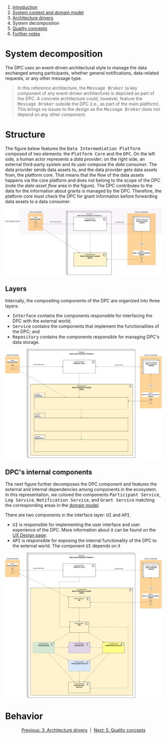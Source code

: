 1. [Introduction](index.md)
2. [System context and domain model](system-context.md)
3. [Architecture drivers](drivers.md)
4. System decomposition
5. [Quality concepts](quality.md)
6. [Further notes](conclusion.md)

# System decomposition

The DPC uses an event-driven architectural style to manage the data exchanged among participants, whether general notifications, data-related requests, or any other message type.

> In this reference architecture, the <kbd>Message Broker</kbd> (a key component of any event-driven architecture) is depicted as part of the DPC. A concrete architecture could, however, feature the <kbd>Message Broker</kbd> outside the DPC (i.e., as part of the main platform). This brings no issues to the design as the <kbd>Message Broker</kbd> does not depend on any other component.

# Structure

The figure below features the <kbd>Data Intermediation Platform</kbd> composed of two elements: the <kbd>Platform Core</kbd> and the <kbd>DPC</kbd>. On the left side, a human actor represents a _data provider_; on the right side, an external third-party system and its user compose the _data consumer_. The data provider sends data assets to, and the data provider gets data assets from, the platform core. That means that the flow of the data assets happens via the core platform and does not belong to the scope of the DPC (note the _data asset flow_ area in the figure). The DPC contributes to the data for the information about grants is managed by the DPC. Therefore, the platform core must check the DPC for grant information before forwarding data assets to a data consumer.

![first decomposition](images/diagram_decomposition-1.svg)

## Layers

Internally, the compositing components of the DPC are organized into three layers: 

- <kbd>Interface</kbd> contains the components responsible for interfacing the DPC with the external world;
- <kbd>Service</kbd> contains the components that implement the functionalities of the DPC; and
- <kbd>Repository</kbd> contains the components responsible for managing DPC's data storage.

![first decomposition](images/diagram_decomposition-layers.svg)

## DPC's internal components

The next figure further decomposes the DPC component and features the external and internal dependencies among components in the ecosystem. In this representation, we colored the components <kbd>Participant Service</kbd>, <kbd>Log Service</kbd>, <kbd>Notification Service</kbd>, and <kbd>Grant Service</kbd> matching the corresponding areas in the [domain model](system-context.md#domain-model).

There are two components in the interface layer: <kbd>UI</kbd> and <kbd>API</kbd>.

- <kbd>UI</kbd> is responsible for implementing the user interface and user experience of the DPC. More information about it can be found on the [UX Design page](../UX-Design/index.md).
- <kbd>API</kbd> is responsible for exposing the internal functionality of the DPC to the external world. The component <kbd>UI</kbd> depends on it

![first decomposition](images/diagram_decomposition-2.svg)



# Behavior

<p align="center">
    <a href="system-context.md">Previous: 3. Architecture drivers</a>&nbsp; | &nbsp;<a href="decomposition.md">Next: 5. Quality concepts</a>
</p>
